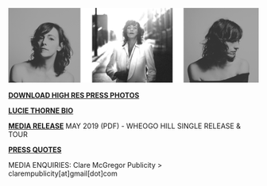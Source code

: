 [![](data/image/media/LT-3-PHOTO.png)](https://www.dropbox.com/sh/aje3cry6elw37dw/AABqXSSVJ3vsxVBCFcMZAh4Pa?dl=0)

[**DOWNLOAD HIGH RES PRESS PHOTOS**](https://www.dropbox.com/sh/aje3cry6elw37dw/AABqXSSVJ3vsxVBCFcMZAh4Pa?dl=0) 

[**LUCIE THORNE BIO**](?p=media/bio)

[**MEDIA RELEASE**](data/pr/WheogoHill_MediaRelease_May2019.pdf) MAY 2019 (PDF) - WHEOGO HILL SINGLE RELEASE & TOUR

[**PRESS QUOTES**](?p=press)

MEDIA ENQUIRIES: Clare McGregor Publicity > clarempublicity[at]gmail[dot]com

